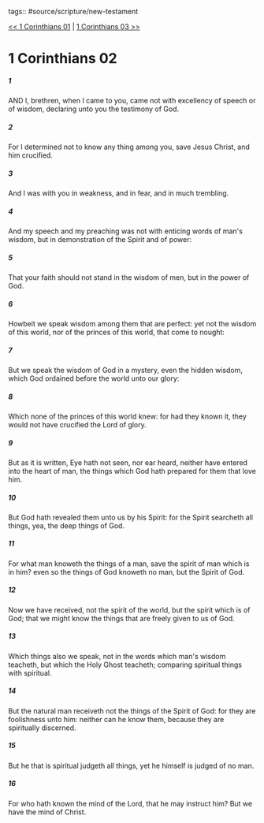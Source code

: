 tags:: #source/scripture/new-testament

[<< 1 Corinthians 01](/New_Testament/07_1_Corinthians/1_Corinthians_01.md) | [1 Corinthians 03 >>](/New_Testament/07_1_Corinthians/1_Corinthians_03.md)

# 1 Corinthians 02

##### 1

AND I, brethren, when I came to you, came not with excellency of speech or of wisdom, declaring unto you the testimony of God.

##### 2

For I determined not to know any thing among you, save Jesus Christ, and him crucified.

##### 3

And I was with you in weakness, and in fear, and in much trembling.

##### 4

And my speech and my preaching was not with enticing words of man's wisdom, but in demonstration of the Spirit and of power:

##### 5

That your faith should not stand in the wisdom of men, but in the power of God.

##### 6

Howbeit we speak wisdom among them that are perfect: yet not the wisdom of this world, nor of the princes of this world, that come to nought:

##### 7

But we speak the wisdom of God in a mystery, even the hidden wisdom, which God ordained before the world unto our glory:

##### 8

Which none of the princes of this world knew: for had they known it, they would not have crucified the Lord of glory.

##### 9

But as it is written, Eye hath not seen, nor ear heard, neither have entered into the heart of man, the things which God hath prepared for them that love him.

##### 10

But God hath revealed them unto us by his Spirit: for the Spirit searcheth all things, yea, the deep things of God.

##### 11

For what man knoweth the things of a man, save the spirit of man which is in him? even so the things of God knoweth no man, but the Spirit of God.

##### 12

Now we have received, not the spirit of the world, but the spirit which is of God; that we might know the things that are freely given to us of God.

##### 13

Which things also we speak, not in the words which man's wisdom teacheth, but which the Holy Ghost teacheth; comparing spiritual things with spiritual.

##### 14

But the natural man receiveth not the things of the Spirit of God: for they are foolishness unto him: neither can he know them, because they are spiritually discerned.

##### 15

But he that is spiritual judgeth all things, yet he himself is judged of no man.

##### 16

For who hath known the mind of the Lord, that he may instruct him? But we have the mind of Christ.
